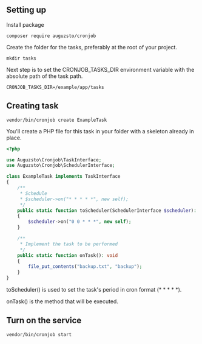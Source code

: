 ## Setting up
Install package
```
composer require auguzsto/cronjob
```
Create the folder for the tasks, preferably at the root of your project.
```
mkdir tasks
```

Next step is to set the CRONJOB_TASKS_DIR environment variable with the absolute path of the task path.
```
CRONJOB_TASKS_DIR=/example/app/tasks
```

## Creating task
```
vendor/bin/cronjob create ExampleTask
```
You'll create a PHP file for this task in your folder with a skeleton already in place.

```php
<?php

use Auguzsto\Cronjob\TaskInterface;
use Auguzsto\Cronjob\SchedulerInterface;

class ExampleTask implements TaskInterface
{
    /**
     * Schedule
     * $scheduler->on("* * * * *", new self);
     */
    public static function toScheduler(SchedulerInterface $scheduler): void 
    {
        $scheduler->on("0 0 * * *", new self);
    }

    /**
     * Implement the task to be performed
     */
    public static function onTask(): void
    {
        file_put_contents("backup.txt", "backup");
    }
}
```

toScheduler() is used to set the task's period in cron format (* * * * *).

onTask() is the method that will be executed.

## Turn on the service
```
vendor/bin/cronjob start
```